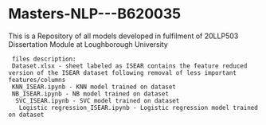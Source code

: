 # Masters-NLP---B620035
 This is a Repository of all models developed in fulfilment of 20LLP503 Dissertation Module at Loughborough University

 	 files description: 
  	 Dataset.xlsx - sheet labeled as ISEAR contains the feature reduced version of the ISEAR dataset following removal of less important features/columns
   	 KNN_ISEAR.ipynb - KNN model trained on dataset
     NB_ISEAR.ipynb - NB model trained on dataset
      SVC_ISEAR.ipynb - SVC model trained on dataset
       Logistic regression_ISEAR.ipynb - Logistic regression model trained on dataset
